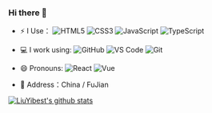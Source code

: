 ### Hi there 👋

<!--
**LiuYiBest/LiuYiBest** is a ✨ _special_ ✨ repository because its `README.md` (this file) appears on your GitHub profile.

Here are some ideas to get you started:
- 💬 [Blogger](http://www.lydbest.ltd/)
- 📫 How to reach me: ...
- 😄 Pronouns: ...
- 🌱 I’m currently learning ...
-  Ask me about ...

  <p>
      <img align="center" src="https://github-readme-stats.anuraghazra1.vercel.app/api/top-langs/?username=LiuYiBest&layout=compact&theme=material-palenight" />
 </p>
https://img.shields.io/badge/{徽标标题}-{徽标内容}-{徽标颜色}.svg

mins   </hr>
 <img width="500px" style="margin-bottom: 10px" height="170px" align="left" src="https://github-readme-stats.vercel.app/api/wakatime?username=WesleySong&hide_title=true" />

-->
- ⚡ I Use：
  ![HTML5](https://img.shields.io/badge/-HTML5-E34F26?style=plastic&logo=html5&logoColor=white)
  ![CSS3](https://img.shields.io/badge/-CSS3-1572B6?style=plastic&logo=css3)
  ![JavaScript](https://img.shields.io/badge/-JavaScript-black?style=plastic&logo=javascript)
  ![TypeScript](https://img.shields.io/badge/-TypeScript-black?style=plastic&logo=typescript)

- 💻 I work using:
  ![GitHub](https://img.shields.io/badge/-GitHub-181717?style=plastic&logo=github)
  ![VS Code](https://img.shields.io/badge/-VS%20Code-007ACC?style=plastic&logo=visual-studio-code)
  ![Git](https://img.shields.io/badge/-Git-black?style=plastic&logo=git)
  
- 😄 Pronouns:
  ![React](https://img.shields.io/badge/React-20232A?style=for-the-badge&logo=react&logoColor=61DAFB)
  ![Vue](https://img.shields.io/badge/Vue.js-35495E?style=for-the-badge&logo=vue.js&logoColor=4FC08D)

- 👯 Address：China / FuJian

  <span>
 [![LiuYibest's github stats](https://github-readme-stats.vercel.app/api?username=LiuYiBest&theme=tokyonight)](https://github.com/anuraghazra/github-readme-stats)
 </span>
